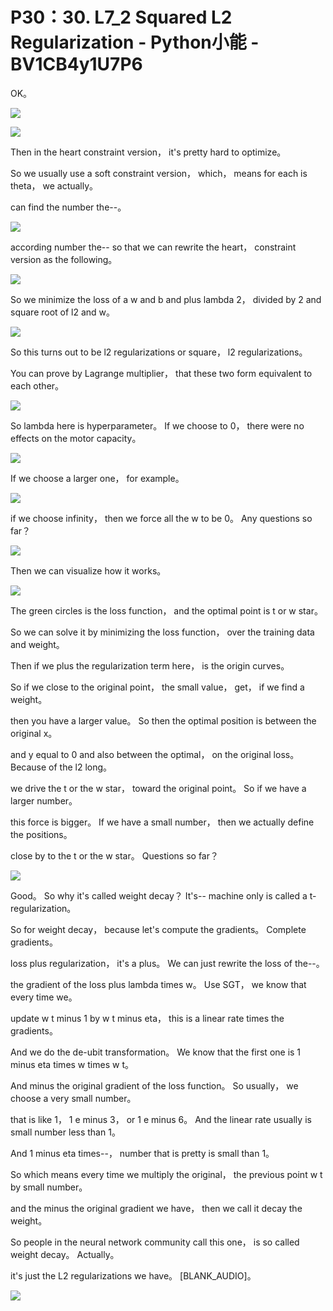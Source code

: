 # P30：30. L7_2 Squared L2 Regularization - Python小能 - BV1CB4y1U7P6

 OK。

![](img/64ac5d4c779ac9b2724499abefeb430d_1.png)

![](img/64ac5d4c779ac9b2724499abefeb430d_2.png)

 Then in the heart constraint version， it's pretty hard to optimize。

 So we usually use a soft constraint version， which， means for each is theta， we actually。

 can find the number the--。

![](img/64ac5d4c779ac9b2724499abefeb430d_4.png)

 according number the-- so that we can rewrite the heart， constraint version as the following。



![](img/64ac5d4c779ac9b2724499abefeb430d_6.png)

 So we minimize the loss of a w and b and plus lambda 2， divided by 2 and square root of l2 and w。



![](img/64ac5d4c779ac9b2724499abefeb430d_8.png)

 So this turns out to be l2 regularizations or square， l2 regularizations。

 You can prove by Lagrange multiplier， that these two form equivalent to each other。



![](img/64ac5d4c779ac9b2724499abefeb430d_10.png)

 So lambda here is hyperparameter。 If we choose to 0， there were no effects on the motor capacity。



![](img/64ac5d4c779ac9b2724499abefeb430d_12.png)

 If we choose a larger one， for example。

![](img/64ac5d4c779ac9b2724499abefeb430d_14.png)

 if we choose infinity， then we force all the w to be 0。 Any questions so far？



![](img/64ac5d4c779ac9b2724499abefeb430d_16.png)

 Then we can visualize how it works。

![](img/64ac5d4c779ac9b2724499abefeb430d_18.png)

 The green circles is the loss function， and the optimal point is t or w star。

 So we can solve it by minimizing the loss function， over the training data and weight。

 Then if we plus the regularization term here， is the origin curves。

 So if we close to the original point， the small value， get， if we find a weight。

 then you have a larger value。 So then the optimal position is between the original x。

 and y equal to 0 and also between the optimal， on the original loss。 Because of the l2 long。

 we drive the t or the w star， toward the original point。 So if we have a larger number。

 this force is bigger。 If we have a small number， then we actually define the positions。

 close by to the t or the w star。 Questions so far？



![](img/64ac5d4c779ac9b2724499abefeb430d_20.png)

 Good。 So why it's called weight decay？ It's-- machine only is called a t-regularization。

 So for weight decay， because let's compute the gradients。 Complete gradients。

 loss plus regularization， it's a plus。 We can just rewrite the loss of the--。

 the gradient of the loss plus lambda times w。 Use SGT， we know that every time we。

 update w t minus 1 by w t minus eta， this is a linear rate times the gradients。

 And we do the de-ubit transformation。 We know that the first one is 1 minus eta times w times w t。

 And minus the original gradient of the loss function。 So usually， we choose a very small number。

 that is like 1， 1 e minus 3， or 1 e minus 6。 And the linear rate usually is small number less than 1。

 And 1 minus eta times--， number that is pretty is small than 1。

 So which means every time we multiply the original， the previous point w t by small number。

 and the minus the original gradient we have， then we call it decay the weight。

 So people in the neural network community call this one， is so called weight decay。 Actually。

 it's just the L2 regularizations we have。 [BLANK_AUDIO]。



![](img/64ac5d4c779ac9b2724499abefeb430d_22.png)
